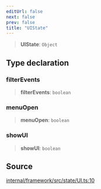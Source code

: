 ```yaml
---
editUrl: false
next: false
prev: false
title: "UIState"
---
```


> **UIState**: `Object`

## Type declaration

### filterEvents

> **filterEvents**: `boolean`

### menuOpen

> **menuOpen**: `boolean`

### showUI

> **showUI**: `boolean`

## Source

[internal/framework/src/state/UI.ts:10](https://github.com/nodenogg-in/alpha-p2p/blob/bd4a66e/internal/framework/src/state/UI.ts#L10)
